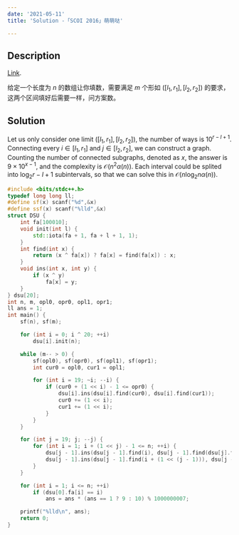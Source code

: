 ```yaml
---
date: '2021-05-11'
title: 'Solution -「SCOI 2016」萌萌哒'

---
```


## Description

[Link](https://loj.ac/p/2014).

给定一个长度为 $n$ 的数组让你填数，需要满足 $m$ 个形如 $([l_{1},r_{1}],[l_{2},r_{2}])$ 的要求，这两个区间填好后需要一样，问方案数。

## Solution
Let us only consider one limit $([l_{1},r_{1}],[l_{2},r_{2}])$, the number of ways is $10^{r-l+1}$.
Connecting every $i\in[l_{1},r_{1}]$ and $j\in[l_{2},r_{2}]$, we can construct a graph.
Counting the number of connected subgraphs, denoted as $x$, the answer is $9\times10^{x-1}$, and the complexity is $\mathcal{O}(n^{2}\alpha(n))$. 
Each interval could be splited into $\log_{2}r-l+1$ subintervals, so that we can solve this in $\mathcal{O}(n\log_{2}n\alpha(n))$.

```cpp
#include <bits/stdc++.h>
typedef long long ll;
#define sf(x) scanf("%d",&x)
#define ssf(x) scanf("%lld",&x)
struct DSU {
    int fa[100010];
    void init(int l) {
        std::iota(fa + 1, fa + l + 1, 1);
    }
    int find(int x) {
        return (x ^ fa[x]) ? fa[x] = find(fa[x]) : x;
    }
    void ins(int x, int y) {
        if (x ^ y)
            fa[x] = y;
    }
} dsu[20];
int n, m, opl0, opr0, opl1, opr1;
ll ans = 1;
int main() {
    sf(n), sf(m);

    for (int i = 0; i ^ 20; ++i)
        dsu[i].init(n);

    while (m-- > 0) {
        sf(opl0), sf(opr0), sf(opl1), sf(opr1);
        int cur0 = opl0, cur1 = opl1;

        for (int i = 19; ~i; --i) {
            if (cur0 + (1 << i) - 1 <= opr0) {
                dsu[i].ins(dsu[i].find(cur0), dsu[i].find(cur1));
                cur0 += (1 << i);
                cur1 += (1 << i);
            }
        }
    }

    for (int j = 19; j; --j) {
        for (int i = 1; i + (1 << j) - 1 <= n; ++i) {
            dsu[j - 1].ins(dsu[j - 1].find(i), dsu[j - 1].find(dsu[j].find(i)));
            dsu[j - 1].ins(dsu[j - 1].find(i + (1 << (j - 1))), dsu[j - 1].find(dsu[j].find(i) + (1 << (j - 1))));
        }
    }

    for (int i = 1; i <= n; ++i)
        if (dsu[0].fa[i] == i)
            ans = ans * (ans == 1 ? 9 : 10) % 1000000007;

    printf("%lld\n", ans);
    return 0;
}
```